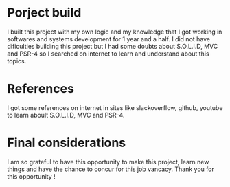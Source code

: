 # Porject build

I built this project with my own logic and my knowledge that I got working in softwares and systems development for 1 year and a half. I did not have dificulties building this project but I had some doubts about S.O.L.I.D, MVC and PSR-4 so I searched on internet to learn and understand about this topics.

# References

I got some references on internet in sites like slackoverflow, github, youtube to learn aboult S.O.L.I.D, MVC and PSR-4.

# Final considerations

I am so grateful to have this opportunity to make this project, learn new things and have the chance to concur for this job vancacy. Thank you for this opportunity !